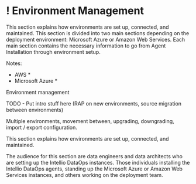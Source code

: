 # ! Environment Management

This section explains how environments are set up, connected, and maintained. This section is divided into two main sections depending on the deployment environment: Microsoft Azure or Amazon Web Services. Each main section contains the necessary information to go from Agent Installation through environment setup.



Notes:

* AWS
  * 
* Microsoft Azure
  * 



Environment management 



TODO - Put intro stuff here \(RAP on new environments, source migration between environments\)

Multiple environments, movement between, upgrading, downgrading, import / export configuration.

This section explains how environments are set up, connected, and maintained.





The audience for this section are data engineers and data architects who are setting up the Intellio DataOps instances. Those individuals installing the Intellio DataOps agents, standing up the Microsoft Azure or Amazon Web Services instances, and others working on the deployment team.











